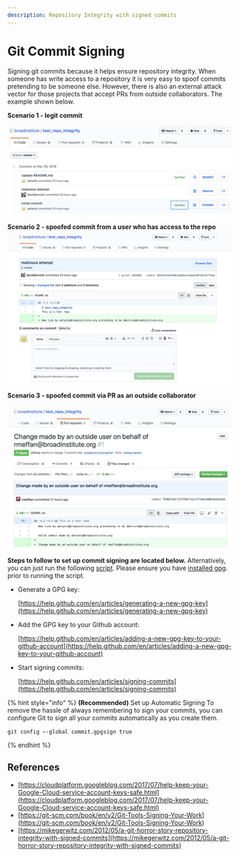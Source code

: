 ```yaml
---
description: Repository Integrity with signed commits
---
```


# Git Commit Signing

Signing git commits because it helps ensure repository integrity. When someone has write access to a repository it is very easy to spoof commits pretending to be someone else. However, there is also an external attack vector for those projects that accept PRs from outside collaborators. The example shown below.

**Scenario 1 - legit commit**

![Legitimate pull request](../../../.gitbook/assets/legit-commit.png)

**Scenario 2 - spoofed commit from a user who has access to the repo** ![Spoofed commit from user with access](<../../../.gitbook/assets/fake-commit (3) (2).png>)

**Scenario 3 - spoofed commit via PR as an outside collaborator**

![Spoofed commit from outside collaborator](<../../../.gitbook/assets/outside-pr (1).png>)

**Steps to follow to set up commit signing are located below.** Alternatively, you can just run the following [script](https://github.com/broadinstitute/dsp-security-knowledgebase/blob/master/source/scripts/gitsign.sh). Please ensure you have [installed gpg](https://gpgtools.org). prior to running the script.

*   Generate a GPG key:

    [https://help.github.com/en/articles/generating-a-new-gpg-key](https://help.github.com/en/articles/generating-a-new-gpg-key)
*   Add the GPG key to your Github account:

    [https://help.github.com/en/articles/adding-a-new-gpg-key-to-your-github-account](https://help.github.com/en/articles/adding-a-new-gpg-key-to-your-github-account)
*   Start signing commits:

    [https://help.github.com/en/articles/signing-commits](https://help.github.com/en/articles/signing-commits)

{% hint style="info" %}
**(Recommended)** Set up Automatic Signing To remove the hassle of always remembering to sign your commits, you can configure Git to sign all your commits automatically as you create them.

```
git config –-global commit.gpgsign true
```
{% endhint %}

## References

* [https://cloudplatform.googleblog.com/2017/07/help-keep-your-Google-Cloud-service-account-keys-safe.html](https://cloudplatform.googleblog.com/2017/07/help-keep-your-Google-Cloud-service-account-keys-safe.html)
* [https://git-scm.com/book/en/v2/Git-Tools-Signing-Your-Work](https://git-scm.com/book/en/v2/Git-Tools-Signing-Your-Work)
* [https://mikegerwitz.com/2012/05/a-git-horror-story-repository-integrity-with-signed-commits](https://mikegerwitz.com/2012/05/a-git-horror-story-repository-integrity-with-signed-commits)
